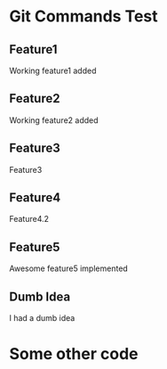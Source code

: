 # Git Commands Test

## Feature1

Working feature1 added

## Feature2

Working feature2 added

## Feature3

Feature3

## Feature4

Feature4.2

## Feature5

Awesome feature5 implemented

## Dumb Idea

I had a dumb idea

# Some other code